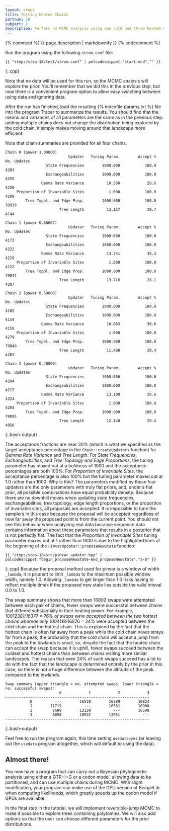 ```yaml
---
layout: steps
title: Testing Heated Chains
partnum: 18
subpart: 2
description: Perform an MCMC analysis using one cold and three heated chains.
---
```

{% comment %}
{{ page.description | markdownify }}
{% endcomment %}

Run the program using the following `strom.conf` file:
~~~~~~
{{ "steps/step-18/test/strom.conf" | polcodesnippet:"start-end","" }}
~~~~~~
{:.cpp}

Note that no data will be used for this run, so the MCMC analysis will explore the prior. You'll remember that we did this in the previous step, but now there is a convenient program option to allow easy switching between using data and ignoring data. 

After the run has finished, load the resulting {% indexfile params.txt %} file into the program Tracer to summarize the results. You should find that the means and variances of all parameters are the same as in the previous step: adding multiple chains does not change the distribution being explored by the cold chain, it simply makes moving around that landscape more efficient.

Note that chain summaries are provided for all four chains.
~~~~~~
Chain 0 (power 1.00000)
                            Updater   Tuning Param.        Accept %     No. Updates
                  State Frequencies        1000.000           100.0            4203
                  Exchangeabilities        1000.000           100.0            4255
                Gamma Rate Variance          10.568            29.6            4250
     Proportion of Invariable Sites           1.000           100.0            4209
         Tree Topol. and Edge Prop.        1000.000           100.0           78939
                        Tree Length          13.137            29.7            4144

Chain 1 (power 0.66667)
                            Updater   Tuning Param.        Accept %     No. Updates
                  State Frequencies        1000.000           100.0            4173
                  Exchangeabilities        1000.000           100.0            4222
                Gamma Rate Variance          13.741            30.3            4229
     Proportion of Invariable Sites           1.000           100.0            4122
         Tree Topol. and Edge Prop.        1000.000           100.0           79047
                        Tree Length          13.716            28.1            4207

Chain 2 (power 0.50000)
                            Updater   Tuning Param.        Accept %     No. Updates
                  State Frequencies        1000.000           100.0            4165
                  Exchangeabilities        1000.000           100.0            4154
                Gamma Rate Variance          10.863            30.6            4159
     Proportion of Invariable Sites           1.000           100.0            4279
         Tree Topol. and Edge Prop.        1000.000           100.0           79040
                        Tree Length          11.490            29.4            4203

Chain 3 (power 0.40000)
                            Updater   Tuning Param.        Accept %     No. Updates
                  State Frequencies        1000.000           100.0            4204
                  Exchangeabilities        1000.000           100.0            4217
                Gamma Rate Variance          13.100            30.6            4224
     Proportion of Invariable Sites           1.000           100.0            4204
         Tree Topol. and Edge Prop.        1000.000           100.0           79095
                        Tree Length          12.140            29.4            4056
~~~~~~
{:.bash-output}

The acceptance fractions are near 30% (which is what we specified as the target acceptance percentage in the `Chain::createUpdaters` function) for _Gamma Rate Variance_ and _Tree Length_. For _State Frequencies_, _Exchangeabilities_, and _Tree Topology and Edge Proportions_, the tuning parameter has maxed out at a boldness of 1000 and the acceptance percentages are both 100%. For _Proportion of Invariable Sites_, the acceptance percentage is also 100% but the tuning parameter maxed out at 1.0 rather than 1000. Why is this? The parameters modified by these four updaters are the only parameters with truly flat priors, and, under a flat prior, all possible combinations have equal probability density. Because there are no downhill moves when updating state frequencies, exchangeabilities, tree topology, edge length proportions, or the proportion of invariable sites, all proposals are accepted. It is impossible to tune the samplers in this case because the proposal will be accepted regardless of how far away the proposed point is from the current point. You should not see this behavior when analyzing real data because sequence data contains information about these parameters that results in a posterior that is not perfectly flat. The fact that the _Proportion of Invariable Sites_ tuning parameter maxes out at 1 rather than 1000 is due to the highlighted lines at the beginning of the `PinvarUpdater::proposeNewState` function:
~~~~~~
{{ "steps/step-18/src/pinvar_updater.hpp" | polcodesnippet:"begin_proposeNewState-end_proposeNewState","a-b" }}
~~~~~~
{:.cpp}
Because the proposal method used for pinvar is a window of width `_lambda`, it is prudent to limit `_lambda` to the maximum possible window width, namely 1.0. Allowing `_lambda` to get larger than 1.0 risks having to reflect multiple times if the proposed new state lies outside the valid inteval 0.0 to 1.0.

The swap summary shows that more than 16000 swaps were attempted between each pair of chains, fewer swaps were successful between chains that differed substantially in their heating power. For example, 100*12381/16377 = 76% of swaps were accepted between the two hottest chains whereas only 100*4118/16876 = 24% were accepted between the cold chain and the hottest chain. This is explained by the fact that the hottest chain is often far away from a peak while the cold chain never strays far from a peak; the probability that the cold chain will accept a jump from the peak to the lowlands is small, so, despite the fact that the heated chain can accept the swap because it is uphill, fewer swaps succeed between the coldest and hottest chains than between chains visiting more similar landscapes. The reason that even 24% of such swaps succeed has a lot to do with the fact that the landscape is determined entirely by the prior in this case, so there is not a huge difference between the altitude of the peak compared to the lowlands.
~~~~~~
Swap summary (upper triangle = no. attempted swaps; lower triangle = no. successful swaps):
                        0            1            2            3
----------------------------------------------------------------
           0          ---        16520        16589        16824
           1        11719          ---        16561        16908
           2         8699        13130          ---        16598
           3         6898        10922        13951          ---
----------------------------------------------------------------
~~~~~~
{:.bash-output}

Feel free to run the program again, this time setting `usedata=yes` (or leaving out the `usedata` program altogether, which will default to using the data).

## Almost there!

You now have a program that can carry out a Bayesian phylogenetic analysis using either a GTR+I+G or a codon model, allowing data to be partitioned, and can use multiple chains during MCMC. With slight modification, your program can make use of the GPU version of BeagleLib when computing likelihoods, which greatly speeds up the codon model if GPUs are available.

In the final step in the tutorial, we will implement reversible-jump MCMC to make it possible to explore trees containing polytomies. We will also add options so that the user can choose different parameters for the prior distributions.


